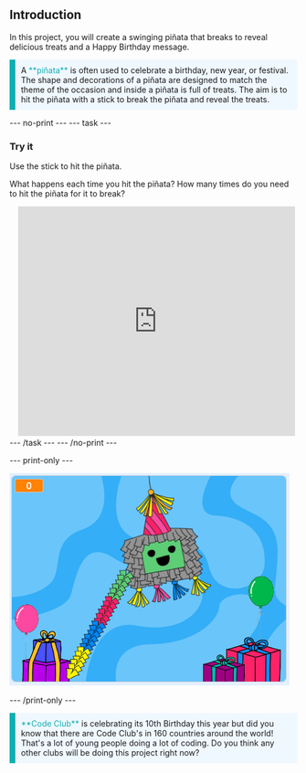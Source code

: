 ## Introduction

In this project, you will create a swinging piñata that breaks to reveal delicious treats and a Happy Birthday message. 

<p style="border-left: solid; border-width:10px; border-color: #0faeb0; background-color: aliceblue; padding: 10px;">
A <span style="color: #0faeb0">**piñata**</span> is often used to celebrate a birthday, new year, or festival. The shape and decorations of a piñata are designed to match the theme of the occasion and inside a piñata is full of treats. The aim is to hit the piñata with a stick to break the piñata and reveal the treats.    
</p>

--- no-print ---
--- task ---
### Try it
<div style="display: flex; flex-wrap: wrap">
<div style="flex-basis: 175px; flex-grow: 1">  
Use the stick to hit the piñata. 

What happens each time you hit the piñata? How many times do you need to hit the piñata for it to break?  
</div>
<div class="scratch-preview" style="margin-left: 15px;">
  <iframe allowtransparency="true" width="485" height="402" src="https://scratch.mit.edu/projects/embed/649873783/?autostart=false" frameborder="0"></iframe>
</div>
</div>
--- /task ---
--- /no-print ---

--- print-only ---

![Completed project](images/showcase_static.png)

--- /print-only ---

<p style="border-left: solid; border-width:10px; border-color: #0faeb0; background-color: aliceblue; padding: 10px;">
<span style="color: #0faeb0">**Code Club**</span> is celebrating its 10th Birthday this year but did you know that there are Code Club's in 160 countries around the world! That's a lot of young people doing a lot of coding. Do you think any other clubs will be doing this project right now?    
</p>